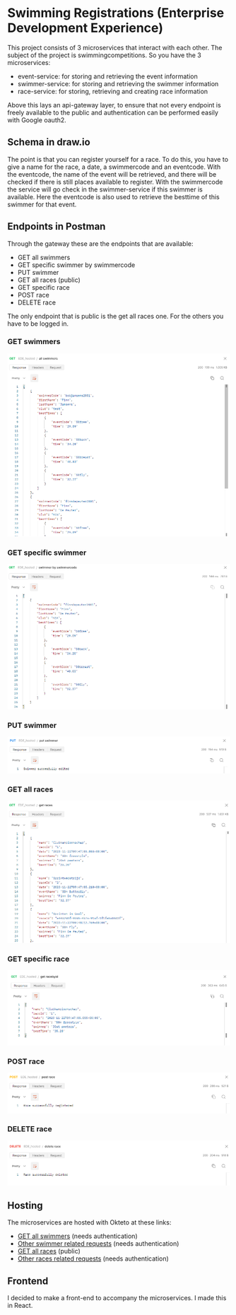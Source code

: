 # Swimming Registrations (Enterprise Development Experience)
This project consists of 3 microservices that interact with each other. The subject of the project is swimmingcompetitions. So you have the 3 microservices:
- event-service: for storing and retrieving the event information
- swimmer-service: for storing and retrieving the swimmer information
- race-service: for storing, retrieving and creating race information

Above this lays an api-gateway layer, to ensure that not every endpoint is freely available to the public and authentication can be performed easily with Google oauth2.

## Schema in draw.io
The point is that you can register yourself for a race. To do this, you have to give a name for the race, a date, a swimmercode and an eventcode. With the eventcode, the name of the event will be retrieved, and there will be checked if there is still places available to register. With the swimmercode the service will go check in the swimmer-service if this swimmer is available. Here the eventcode is also used to retrieve the besttime of this swimmer for that event. 
## Endpoints in Postman
Through the gateway these are the endpoints that are available:
- GET all swimmers 
- GET specific swimmer by swimmercode
- PUT swimmer
- GET all races (public)
- GET specific race
- POST race
- DELETE race

The only endpoint that is public is the get all races one. For the others you have to be logged in.

### GET swimmers
![Alt postman get all swimmers](/assets/getAllSwimmers.png)
### GET specific swimmer
![Alt postman get swimmer](/assets/getSwimmerBySwimmerCode.png)
### PUT swimmer
![Alt postman put swimmer](/assets/putSwimmer.png)
### GET all races
![Alt postman get all races](/assets/getRaces.png)
### GET specific race
![Alt postman get race](/assets/getRace.png)
### POST race
![Alt postman post race](/assets/postrace.png)
### DELETE race
![Alt postman delete race](/assets/deleteRace.png)

## Hosting
The microservices are hosted with Okteto at these links:
- [GET all swimmers](https://api-gateway-finndepeuter.cloud.okteto.net/swimmers/all) (needs authentication)
- [Other swimmer related requests](https://api-gateway-finndepeuter.cloud.okteto.net/swimmers) (needs authentication)
- [GET all races](https://api-gateway-finndepeuter.cloud.okteto.net/races/all) (public)
- [Other races related requests](https://api-gateway-finndepeuter.cloud.okteto.net/races) (needs authentication)

## Frontend
I decided to make a front-end to accompany the microservices. I made this in React.